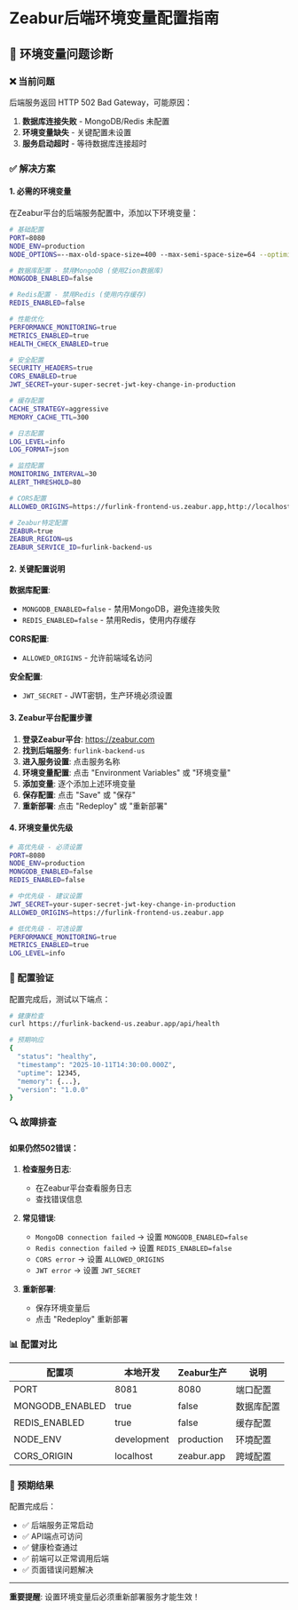 # Zeabur后端环境变量配置指南

## 🔧 环境变量问题诊断

### ❌ 当前问题
后端服务返回 HTTP 502 Bad Gateway，可能原因：
1. **数据库连接失败** - MongoDB/Redis 未配置
2. **环境变量缺失** - 关键配置未设置
3. **服务启动超时** - 等待数据库连接超时

### ✅ 解决方案

#### 1. 必需的环境变量

在Zeabur平台的后端服务配置中，添加以下环境变量：

```bash
# 基础配置
PORT=8080
NODE_ENV=production
NODE_OPTIONS=--max-old-space-size=400 --max-semi-space-size=64 --optimize-for-size

# 数据库配置 - 禁用MongoDB (使用Zion数据库)
MONGODB_ENABLED=false

# Redis配置 - 禁用Redis (使用内存缓存)
REDIS_ENABLED=false

# 性能优化
PERFORMANCE_MONITORING=true
METRICS_ENABLED=true
HEALTH_CHECK_ENABLED=true

# 安全配置
SECURITY_HEADERS=true
CORS_ENABLED=true
JWT_SECRET=your-super-secret-jwt-key-change-in-production

# 缓存配置
CACHE_STRATEGY=aggressive
MEMORY_CACHE_TTL=300

# 日志配置
LOG_LEVEL=info
LOG_FORMAT=json

# 监控配置
MONITORING_INTERVAL=30
ALERT_THRESHOLD=80

# CORS配置
ALLOWED_ORIGINS=https://furlink-frontend-us.zeabur.app,http://localhost:3000

# Zeabur特定配置
ZEABUR=true
ZEABUR_REGION=us
ZEABUR_SERVICE_ID=furlink-backend-us
```

#### 2. 关键配置说明

**数据库配置**:
- `MONGODB_ENABLED=false` - 禁用MongoDB，避免连接失败
- `REDIS_ENABLED=false` - 禁用Redis，使用内存缓存

**CORS配置**:
- `ALLOWED_ORIGINS` - 允许前端域名访问

**安全配置**:
- `JWT_SECRET` - JWT密钥，生产环境必须设置

#### 3. Zeabur平台配置步骤

1. **登录Zeabur平台**: https://zeabur.com
2. **找到后端服务**: `furlink-backend-us`
3. **进入服务设置**: 点击服务名称
4. **环境变量配置**: 点击 "Environment Variables" 或 "环境变量"
5. **添加变量**: 逐个添加上述环境变量
6. **保存配置**: 点击 "Save" 或 "保存"
7. **重新部署**: 点击 "Redeploy" 或 "重新部署"

#### 4. 环境变量优先级

```bash
# 高优先级 - 必须设置
PORT=8080
NODE_ENV=production
MONGODB_ENABLED=false
REDIS_ENABLED=false

# 中优先级 - 建议设置
JWT_SECRET=your-super-secret-jwt-key-change-in-production
ALLOWED_ORIGINS=https://furlink-frontend-us.zeabur.app

# 低优先级 - 可选设置
PERFORMANCE_MONITORING=true
METRICS_ENABLED=true
LOG_LEVEL=info
```

### 🧪 配置验证

配置完成后，测试以下端点：

```bash
# 健康检查
curl https://furlink-backend-us.zeabur.app/api/health

# 预期响应
{
  "status": "healthy",
  "timestamp": "2025-10-11T14:30:00.000Z",
  "uptime": 12345,
  "memory": {...},
  "version": "1.0.0"
}
```

### 🔍 故障排查

#### 如果仍然502错误：

1. **检查服务日志**:
   - 在Zeabur平台查看服务日志
   - 查找错误信息

2. **常见错误**:
   - `MongoDB connection failed` → 设置 `MONGODB_ENABLED=false`
   - `Redis connection failed` → 设置 `REDIS_ENABLED=false`
   - `CORS error` → 设置 `ALLOWED_ORIGINS`
   - `JWT error` → 设置 `JWT_SECRET`

3. **重新部署**:
   - 保存环境变量后
   - 点击 "Redeploy" 重新部署

### 📊 配置对比

| 配置项 | 本地开发 | Zeabur生产 | 说明 |
|--------|----------|------------|------|
| PORT | 8081 | 8080 | 端口配置 |
| MONGODB_ENABLED | true | false | 数据库配置 |
| REDIS_ENABLED | true | false | 缓存配置 |
| NODE_ENV | development | production | 环境配置 |
| CORS_ORIGIN | localhost | zeabur.app | 跨域配置 |

### 🎯 预期结果

配置完成后：
- ✅ 后端服务正常启动
- ✅ API端点可访问
- ✅ 健康检查通过
- ✅ 前端可以正常调用后端
- ✅ 页面错误问题解决

---

**重要提醒**: 设置环境变量后必须重新部署服务才能生效！
